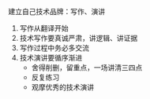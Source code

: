 建立自己技术品牌：写作、演讲

1. 写作从翻译开始
2. 技术写作要真诚严肃，讲逻辑、讲证据
3. 写作过程中务必多交流
4. 技术演讲要循序渐进
   - 舍得削删，留重点，一场讲清三四点
   - 反复练习
   - 观摩优秀的技术演讲

